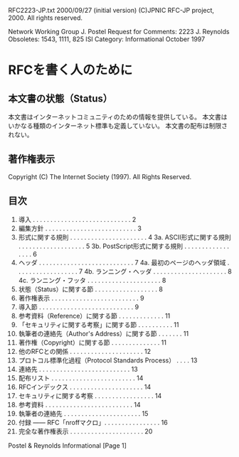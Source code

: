 RFC2223-JP.txt 2000/09/27 (initial version)
(C)JPNIC RFC-JP project, 2000. All rights reserved.




Network Working Group                                          J. Postel
Request for Comments: 2223                                   J. Reynolds
Obsoletes: 1543, 1111, 825                                           ISI
Category: Informational                                     October 1997


# RFCを書く人のために

## 本文書の状態（Status）

   本文書はインターネットコミュニティのための情報を提供している。
   本文書はいかなる種類のインターネット標準も定義していない。
   本文書の配布は制限されない。

## 著作権表示

   Copyright (C) The Internet Society (1997).  All Rights Reserved.

## 目次

   1. 導入 . . . . . . . . . . . . . . . . . . . . . . . . . . . .  2
   2. 編集方針 . . . . . . . . . . . . . . . . . . . . . . . . . .  3
   3. 形式に関する規則 . . . . . . . . . . . . . . . . . . . . . .  4
   3a. ASCII形式に関する規則  . . . . . . . . . . . . . . . . . . . 5
   3b. PostScript形式に関する規則 . . . . . . . . . . . . . . . . . 6
   4. ヘッダ . . . . . . . . . . . . . . . . . . . . . . . . . . .  7
   4a. 最初のページのヘッダ領域 . . . . . . . . . . . . . . . . . . 7
   4b. ランニング・ヘッダ . . . . . . . . . . . . . . . . . . . . . 8
   4c. ランニング・フッタ . . . . . . . . . . . . . . . . . . . . . 8
   5. 状態（Status）に関する節 . . . . . . . . . . . . . . . . . .  8
   6. 著作権表示 . . . . . . . . . . . . . . . . . . . . . . . . .  9
   7. 導入節 . . . . . . . . . . . . . . . . . . . . . . . . . . .  9
   8. 参考資料（Reference）に関する節  . . . . . . . . . . . . .   11
   9. 「セキュリティに関する考察」に関する節  . . . . . . . . . .  11
   10. 執筆者の連絡先（Author's Address）に関する節 . . . . . . .  11
   11. 著作権（Copyright）に関する節  . . . . . . . . . . . . . .  11
   12. 他のRFCとの関係  . . . . . . . . . . . . . . . . . . . . .  12
   13. プロトコル標準化過程（Protocol Standards Process） . . . .  13
   14. 連絡先 . . . . . . . . . . . . . . . . . . . . . . . . . .  13
   15. 配布リスト . . . . . . . . . . . . . . . . . . . . . . . .  14
   16. RFCインデックス  . . . . . . . . . . . . . . . . . . . . .  14
   17. セキュリティに関する考察 . . . . . . . . . . . . . . . . .  14
   18. 参考資料 . . . . . . . . . . . . . . . . . . . . . . . . .  14
   19. 執筆者の連絡先 . . . . . . . . . . . . . . . . . . . . . .  15
   20. 付録 ―― RFC「nroffマクロ」. . . . . . . . . . . . . . . . 16
   21. 完全な著作権表示 . . . . . . . . . . . . . . . . . . . . .  20

Postel & Reynolds            Informational                      [Page 1]
